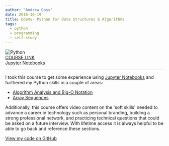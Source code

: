 ```yaml
---
author: "Andrew Goss"
date: 2016-10-19
title: Udemy- Python for Data Structures & Algorithms
tags:
  - python
  - programming
  - self-study
---
```

![Python](/img/post/python.png "Python")<br>
<a href="https://www.udemy.com/python-for-data-structures-algorithms-and-interviews/learn/v4" target="_blank">COURSE LINK</a><br>
<a href="http://nbviewer.jupyter.org/github/jmportilla/Python-for-Algorithms--Data-Structures--and-Interviews/tree/master" target="_blank">Jupyter Notebooks</a><br>
<hr>
I took this course to get some experience using <a href="http://jupyter.org" target="_blank">Jupyter Notebooks</a> and furthered my Python skills in a couple of areas:

* <a href="http://nbviewer.jupyter.org/github/andrewrgoss/udemy-python-data_structs-algorithms/tree/master/algorithm_analysis_and_big-o" target="_blank">Algorithm Analysis and Big-O Notation</a>
* <a href="http://nbviewer.jupyter.org/github/andrewrgoss/udemy-python-data_structs-algorithms/tree/master/array_sequences" target="_blank">Array Sequences</a>

Additionally, this course offers video content on the 'soft skills' needed to advance a career in technology such as personal branding, building a strong professional network, and practicing technical questions that could be asked on a future interview. With lifetime access it is always helpful to be able to go back and reference these sections.

<a href="https://github.com/andrewrgoss/udemy-python-data_structs-algorithms" class="btn" target="_blank">View my code on GitHub</a><br class="custom">